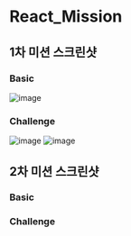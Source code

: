 # React_Mission

## 1차 미션 스크린샷

### Basic
![image](https://user-images.githubusercontent.com/93017923/154948827-0b56a188-e84e-4543-8911-c4c2fb3639c3.png)

### Challenge
![image](https://user-images.githubusercontent.com/93017923/154948960-db1065d3-663b-4f13-b9bf-36a1b1439daa.png)
![image](https://user-images.githubusercontent.com/93017923/154949058-3eed574d-0f66-4515-a5a6-3ebb3764bec7.png)

## 2차 미션 스크린샷

### Basic

### Challenge
